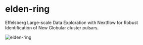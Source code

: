 # elden-ring
Effelsberg Large-scale Data Exploration with Nextflow for Robust Identification of New Globular cluster pulsars.


![elden-ring](https://github.com/user-attachments/assets/591cce57-f80a-4071-aa46-592169a11ccc)
